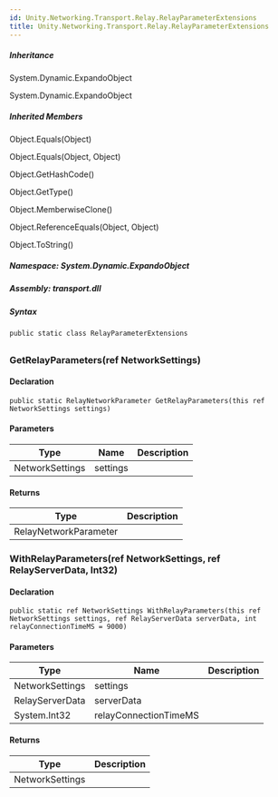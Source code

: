 ```yaml
---  
id: Unity.Networking.Transport.Relay.RelayParameterExtensions  
title: Unity.Networking.Transport.Relay.RelayParameterExtensions  
---
```


<div class="markdown level0 summary">

</div>

<div class="markdown level0 conceptual">

</div>

<div class="inheritance">

##### Inheritance

<div class="level0">

System.Dynamic.ExpandoObject

</div>

<div class="level1">

System.Dynamic.ExpandoObject

</div>

</div>

<div class="inheritedMembers">

##### Inherited Members

<div>

Object.Equals(Object)

</div>

<div>

Object.Equals(Object, Object)

</div>

<div>

Object.GetHashCode()

</div>

<div>

Object.GetType()

</div>

<div>

Object.MemberwiseClone()

</div>

<div>

Object.ReferenceEquals(Object, Object)

</div>

<div>

Object.ToString()

</div>

</div>

##### **Namespace**: System.Dynamic.ExpandoObject

##### **Assembly**: transport.dll

##### Syntax

``` lang-csharp
public static class RelayParameterExtensions
```

## 

### GetRelayParameters(ref NetworkSettings)

<div class="markdown level1 summary">

</div>

<div class="markdown level1 conceptual">

</div>

#### Declaration

``` lang-csharp
public static RelayNetworkParameter GetRelayParameters(this ref NetworkSettings settings)
```

#### Parameters

| Type            | Name     | Description |
|-----------------|----------|-------------|
| NetworkSettings | settings |             |

#### Returns

| Type                  | Description |
|-----------------------|-------------|
| RelayNetworkParameter |             |

### WithRelayParameters(ref NetworkSettings, ref RelayServerData, Int32)

<div class="markdown level1 summary">

</div>

<div class="markdown level1 conceptual">

</div>

#### Declaration

``` lang-csharp
public static ref NetworkSettings WithRelayParameters(this ref NetworkSettings settings, ref RelayServerData serverData, int relayConnectionTimeMS = 9000)
```

#### Parameters

| Type            | Name                  | Description |
|-----------------|-----------------------|-------------|
| NetworkSettings | settings              |             |
| RelayServerData | serverData            |             |
| System.Int32    | relayConnectionTimeMS |             |

#### Returns

| Type            | Description |
|-----------------|-------------|
| NetworkSettings |             |
